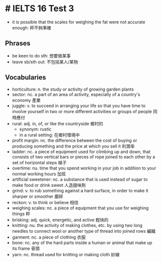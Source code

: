 # # IELTS 16 Test 3

- it is possible that the scales for weighing the fat were not accurate enough: 秤不夠準確

## Phrases

- be keen to do sth: 想要做某事
- leave sb/sth out: 不包括某人/某物

## Vocabularies

- horticulture: n. the study or activity of growing garden plants
- sector: nc. a part of an area of activity, especially of a country's economy 產業
- juggle: v. to succeed in arranging your life so that you have time to involve yourself in two or more different activities or groups of people 同時應付
- rural: adj. in, of, or like the countryside 鄉村的
  - synonym: rustic
  - in a rural setting: 在鄉村環境中
-  profit margin: nc. the difference between the cost of buying or producing something and the price at which you sell it 利潤率
- ladder: nc. a piece of equipment used for climbing up and down, that consists of two vertical bars or pieces of rope joined to each other by a set of horizontal steps 梯子
- overtime: nu. time that you spend working in your job in addition to your normal working hours 加班
- artificial sweetener: nc. a substance that is used instead of sugar to make food or drink sweet 人造甜味劑
- grind: v. to rub something against a hard surface, in order to make it sharper or smoother 磨碎
- reckon: v. to think or believe 相信
- weighing scales: nc. a piece of equipment that you use for weighing things 秤
- brisking: adj. quick, energetic, and active 輕快的
- knitting: nu. the activity of making clothes, etc. by using two long needles to connect wool or another type of thread into joined rows 編織
- garment: nc. a piece of clothing 衣服
- bone: nc. any of the hard parts inside a human or animal that make up its frame 骨頭
- yarn: nc. thread used for knitting or making cloth 紗線